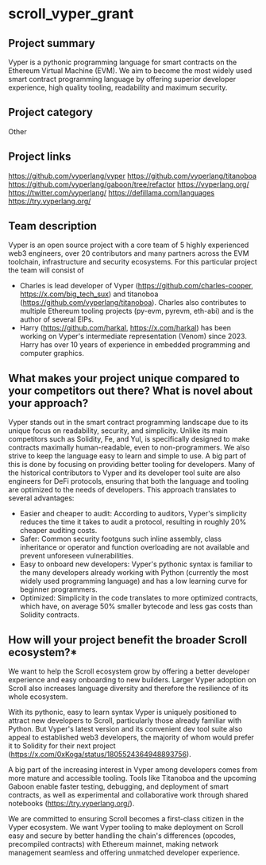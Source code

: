 # scroll_vyper_grant


## Project summary

Vyper is a pythonic programming language for smart contracts on the Ethereum Virtual Machine (EVM). We aim to become the most widely used smart contract programming language by offering superior developer experience, high quality tooling,  readability and maximum security.

## Project category

Other

## Project links

https://github.com/vyperlang/vyper
https://github.com/vyperlang/titanoboa
https://github.com/vyperlang/gaboon/tree/refactor
https://vyperlang.org/
https://twitter.com/vyperlang/
https://defillama.com/languages
https://try.vyperlang.org/

## Team description

Vyper is an open source project with a core team of 5 highly experienced web3 engineers, over 20 contributors and many partners across the EVM toolchain, infrastructure and security ecosystems.
For this particular project the team will consist of 

- Charles is lead developer of Vyper (https://github.com/charles-cooper, https://x.com/big_tech_sux) and titanoboa (https://github.com/vyperlang/titanoboa). Charles also contributes to multiple Ethereum tooling projects (py-evm, pyrevm, eth-abi) and is the author of several EIPs.
- Harry (https://github.com/harkal, https://x.com/harkal) has been working on Vyper's intermediate representation (Venom) since 2023. Harry has over 10 years of experience in embedded programming and computer graphics.

## What makes your project unique compared to your competitors out there? What is novel about your approach?

Vyper stands out in the smart contract programming landscape due to its unique focus on readability, security, and simplicity. Unlike its main competitors such as Solidity, Fe, and Yul, is specifically designed to make contracts maximally human-readable, even to non-programmers. We also strive to keep the language easy to learn and simple to use. A big part of this is done by focusing on providing better tooling for developers. Many of the historical contributors to Vyper and its developer tool suite are also engineers for DeFi protocols, ensuring that both the language and tooling are optimized to the needs of developers.
This approach translates to several advantages:

- Easier and cheaper to audit: According to auditors, Vyper's simplicity reduces the time it takes to audit a protocol, resulting in roughly 20% cheaper auditing costs.
- Safer: Common security footguns such inline assembly, class inheritance or operator and function overloading are not available and prevent unforeseen vulnerabilities.
- Easy to onboard new developers: Vyper's pythonic syntax is familiar to the many developers already working with Python (currently the most widely used programming language) and has a low learning curve for beginner programmers.
- Optimized:  Simplicity in the code translates to more optimized contracts, which have, on average 50% smaller bytecode and less gas costs than Solidity contracts.

## How will your project benefit the broader Scroll ecosystem?*

We want to help the Scroll ecosystem grow by offering a better developer experience and easy onboarding to new builders. Larger Vyper adoption on Scroll also increases language diversity and therefore the resilience of its whole ecosystem.

With its pythonic, easy to learn syntax Vyper is uniquely positioned to attract new developers to Scroll, particularly those already familiar with Python. But Vyper's latest version and its convenient dev tool suite also appeal to established web3 developers, the majority of whom would prefer it to Solidity for their next project  (https://x.com/0xKoga/status/1805524364948893756). 

A big part of the increasing interest in Vyper among developers comes from more mature and accessible tooling. Tools like Titanoboa and the upcoming Gaboon enable faster testing, debugging, and deployment of smart contracts, as well as experimental and collaborative work through shared notebooks (https://try.vyperlang.org/).

We are committed to ensuring Scroll becomes a first-class citizen in the Vyper ecosystem. We want Vyper tooling to make deployment on Scroll easy and secure by better handling the chain's differences (opcodes, precompiled contracts) with Ethereum mainnet, making network management seamless and offering unmatched developer experience. 

